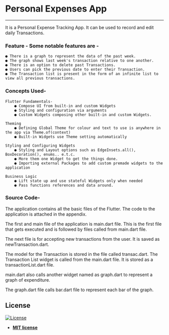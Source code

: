 # Personal Expenses App

---

It is a Personal Expense Tracking App. It can be used to record and edit daily Transactions.

### Feature - Some notable features are -

    ● There is a graph to represent the data of the past week.
    ● The graph shows last week's transaction relative to one another.
    ● There is an option to delete past Transactions.
    ● Users can pick the previous date to enter their Transaction.
    ● The Transaction list is present in the form of an infinite list to view all previous transactions.


### Concepts Used-

    Flutter Fundamentals-
        ● Compose UI from built-in and custom Widgets
        ● Styling and configuration via arguments
        ● Custom Widgets composing other built-in and custom Widgets.

    Theming
        ● Defining Global Theme for colour and text to use is anywhere in the app via Theme.of(context)
        ● Built-in Widgets use Theme setting automatically

    Styling and Configuring Widgets
        ● Styling and Layout options such as EdgeInsets.all(), BoxDecoration(), enums.. e.t.c.
        ● More them one Widget to get the things done.
        ● Importing external Packages to add custom premade widgets to the application

    Business Logic
        ● Lift state up and use stateful Widgets only when needed
        ● Pass functions references and data around.


### Source Code-

The application contains all the basic files of the Flutter. The code to the application is attached in the appendix.

The first and main file of the application is main.dart file. This is the first file that gets executed and is followed by files called from
main.dart file.

The next file is for accepting new transactions from the user. It is saved as newTransaction.dart.

The model for the Transaction is stored in the file called transac.dart.
The Transaction List widget is called from the main.dart file. It is stored as a transactionList.dart file.

main.dart also calls another widget named as graph.dart to represent a graph of expenditure.

The graph.dart file calls bar.dart file to represent each bar of the graph.

## License

[![License](http://img.shields.io/:license-mit-blue.svg?style=flat-square)](http://badges.mit-license.org)

- **[MIT license](http://opensource.org/licenses/mit-license.php)**
